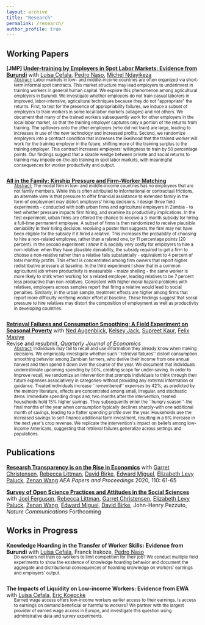 ```yaml
---
layout: archive
title: "Research"
permalink: /research/
author_profile: true
---
```


## Working Papers

__[JMP] [Under-training by Employers in Spot Labor Markets: Evidence from Burundi](https://drive.google.com/file/d/1Qs4fdx38cEGLkc-51g_R_CooeZZEwHtr/view?usp=drive_link)__ with [Luisa Cefala](https://luisacef.github.io/), [Pedro Naso](https://pedronaso.com/), [Michel Ndayikeza](https://sites.google.com/view/michelndayikeza) 

<div class="indented-text" style="font-size: 0.8em; margin-left: 20px; margin-bottom: 25px; margin-top: -16px">
<span style="text-decoration: underline;">Abstract:</span> Labor markets in low- and middle-income countries are often organized via short-term informal spot contracts. This market structure may lead employers to underinvest in training workers in general human capital. We explore this phenomenon among agricultural employers in Burundi. We investigate whether employers do not train casual laborers in improved, labor-intensive, agricultural techniques because they do not "appropriate" the returns. First, to test for the presence of appropriability failures, we induce a subset of employers to train workers in some local labor markets (villages) and not others. We document that many of the trained workers subsequently work for other employers in the local labor market, so that the training employer captures only a portion of the returns from training. The spillovers onto the other employers (who did not train) are large, leading to increases in use of the new technology and increased profits. Second, we randomize employers into a contract condition that increases the likelihood that the trained worker will work for the training employer in the future, shifting more of the training surplus to the training employer. This contract increases employers' willingness to train by 50 percentage points. Our findings suggest that a sizable wedge between private and social returns to training may impede on-the-job training in spot labor markets, with meaningful consequences for worker productivity and output.
</div>

[__All in the Family: Kinship Pressure and Firm-Worker Matching__](https://drive.google.com/file/d/1zE9tk1QWk6QoKPaNyhYL0GeR1MAIL1JV/view?usp=drive_link)


<div class="indented-text" style="font-size: 0.8em; margin-left: 20px; margin-bottom: 25px; margin-top: -16px">
<span style="text-decoration: underline;">Abstract:</span> The modal firm in low- and middle-income countries has no employees that are not family members. While this is often attributed to informational or contractual frictions, an alternate view is that pressure to offer financial assistance to extended family in the form of employment may distort employers' hiring decisions. I design three field experiments - conducted with both urban firms and agricultural employers in Zambia - to test whether pressure impacts firm hiring, and examine its productivity implications. In the first experiment, urban firms are offered the chance to receive a 3-month subsidy for hiring a full-time permanent employee. A subset of firms is then randomized to receive plausible deniability in their hiring decision: receiving a poster that suggests the firm may not have been eligible for the subsidy if it hired a relative. This increases the probability of choosing to hire a non-related employee, rather than a related one, by 11 percentage points (20 percent). In the second experiment I show it is socially very costly for employers to hire a non-relative: when they have plausible deniability, the subsidy required to get a firm to choose a non-relative rather than a relative falls substantially - equivalent to 4 percent of total monthly profits. This effect is concentrated among firm owners that report higher redistributive pressure at baseline. In the third experiment I show that in a common agricultural job where productivity is measurable - maize shelling - the same worker is more likely to shirk when working for a related employer, leading relatives to be 7 percent less productive than non-relatives. Consistent with higher moral hazard problems with relatives, employers across samples report that firing a relative would lead to social penalties. Similarly, in the urban sample, treatment effects are higher among firms that report more difficulty verifying worker effort at baseline. These findings suggest that social pressure to hire relatives may distort the composition of employment as well as productivity in developing countries. 
</div>

[__Retrieval Failures and Consumption Smoothing:
A Field Experiment on Seasonal Poverty__](/files/2_RetrievalFailures.pdf) with [Ned Augenblick](http://faculty.haas.berkeley.edu/ned/?_gl=1*uuzusw*_ga*MTgxNDQ0OTQ2NS4xNTg0NzIzOTM1*_ga_EW2RSBHHX6*MTcwMDUxNjE1OC4xNy4xLjE3MDA1MTc0NDMuNjAuMC4w), [Kelsey Jack](http://kelseyjack.bren.ucsb.edu/), [Supreet Kaur](https://www.supreetkaur.com/), [Felix Masiye](https://www.povertyactionlab.org/person/masiye)  
Revise and resubmit, _Quarterly Journal of Economics_

<div class="indented-text" style="font-size: 0.8em; margin-left: 20px; margin-bottom: 25px; margin-top: -16px">
<span style="text-decoration: underline;">Abstract:</span> Individuals may fail to recall and use information they already know when making decisions. We empirically investigate whether such ``retrieval failures'' distort consumption smoothing behavior among Zambian farmers, who derive their income from one annual harvest and then spend it down over the course of the year. We document that individuals underestimate upcoming spending by 50%, creating scope for under-saving. In order to improve recall, we randomize an intervention that prompts individuals to think through their future expenses associatively in categories-without providing any external information or guidance.  Treated individuals increase ``remembered'' expenses by 42%; as predicted by the memory literature, effects are concentrated among small, irregular, and stochastic items. Immediate spending drops and, two months after the intervention, treated households hold 15% higher savings. They subsequently enter the ``hungry season''-the final months of the year when consumption typically declines sharply-with one additional month of savings, leading to a flatter spending profile over the year. Households use the increased savings to self-finance additional farm investment, resulting in a 9% increase in the next year's crop revenue. We replicate the intervention's impact on beliefs among low-income Americans, suggesting that retrieval failures generalize across settings and populations. 
</div>


## Publications

[__Research Transparency is on the Rise in Economics__](https://www.aeaweb.org/articles?id=10.1257/pandp.20201077) with [Garret Christensen](https://www.ocf.berkeley.edu/~garret/), [Rebecca Littman](http://thelittmanlab.com/), [David Birke](https://djbirke.net/), [Edward Miguel](http://emiguel.econ.berkeley.edu/), [Elizabeth Levy Paluck](http://www.betsylevypaluck.com/), [Zenan Wang](https://www.zenan-wang.com/) _AEA Papers and Proceedings_ 2020, 110: 61-65

[__Survey of Open Science Practices and Attitudes in the Social Sciences__](https://www.nature.com/articles/s41467-023-41111-1) with [Joel Ferguson](https://joelferg.github.io/), [Rebecca Littman](http://thelittmanlab.com/), [Garret Christensen](https://www.ocf.berkeley.edu/~garret/), [Elizabeth Levy Paluck](http://www.betsylevypaluck.com/), [Zenan Wang](https://www.zenan-wang.com/), [Edward Miguel](http://emiguel.econ.berkeley.edu/), [David Birke](https://djbirke.net/), John-Henry Pezzuto, _Nature Communications_ Forthcoming


## Works in Progress


__Knowledge Hoarding in the Transfer of Worker Skills: Evidence from Burundi__ with [Luisa Cefala](https://luisacef.github.io/), Franck Irakoze, [Pedro Naso](https://pedronaso.com/)
<div class="indented-text" style="font-size: 0.8em; margin-left: 20px; margin-bottom: 25px; margin-top: -16px">
Do workers not train co-workers to limit competition for their job? We conduct multiple field experiments to show the existence of knowledge hoarding behavior and document the aggregate and distributional consequences of hoarding knowledge on workers' earnings and employers' output.
</div>

__The Impacts of Liquidity on Low-income Workers: Evidence from EWA__ with [Luisa Cefala](https://luisacef.github.io/), [Eric Koepcke](https://ekoepcke.github.io/)
<div class="indented-text" style="font-size: 0.8em; margin-left: 20px; margin-bottom: 25px; margin-top: -16px">
Earned wage access offers low-income workers earlier access to their earnings. Is access to earnings on demand beneficial or harmful to workers? We partner with the largest provider of earned wage access in Europe, and investigate this question using administrative data and survey experiments.
</div>


